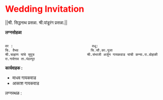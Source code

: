<html>
<h1 style="color:rgb(255,0,0)">Wedding Invitation</h1>

<p>
||श्री. सिद्धनाथ प्रसन्ना. श्री.पांडूरंग प्रसन्ना.||<img src="https://image.shutterstock.com/image-vector/vector-ganesh-hindu-god-600w-1252608484.jpg" height="10"/>  

</p>
<h><strong>लग्नसोहळा </strong></h>

<pre>
<code>
वर :                                    वधू: 
चि. वैभव                                 चि.सौ.का.पूजा 
श्री.चव्हाण यांचे सुपुत्र                        श्री.संभाजी अर्जून गायकवाड यांची कन्या.रा.बोहाळी 
रा.गादेगाव ता.पंढरपूर </code></pre>

<strong>कार्यवाहक :</strong>
<p1>

<ul><li>माधव गायकवाड</li> <li>आकाश गायकवाड</li> </ul>
</p1>
लग्नस्थळ : 
</html>
